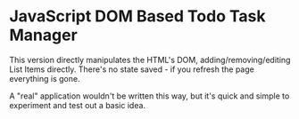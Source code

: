 # JavaScript DOM Based Todo Task Manager

This version directly manipulates the HTML's DOM, adding/removing/editing List Items directly. There's no state saved - if you refresh the page everything is gone.

A "real" application wouldn't be written this way, but it's quick and simple to experiment and test out a basic idea.